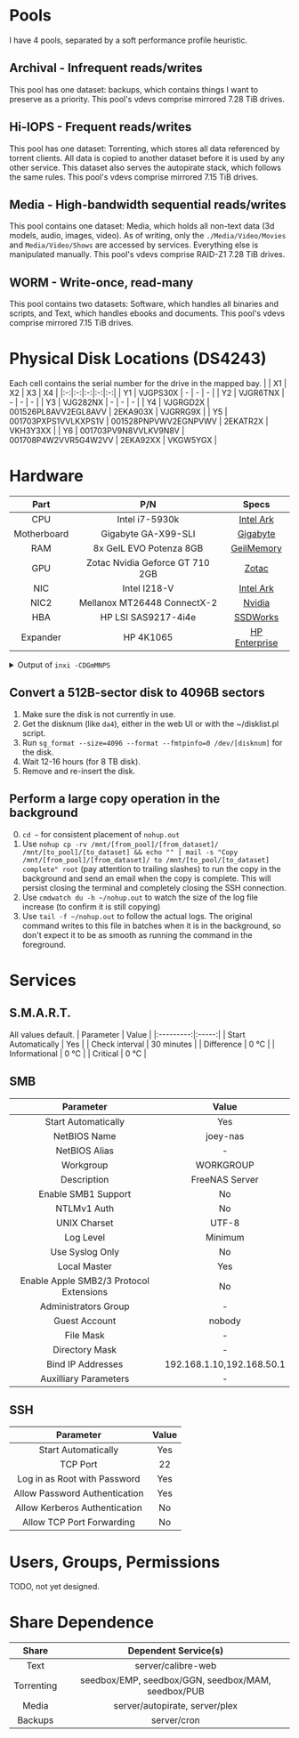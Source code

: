 # Pools
I have 4 pools, separated by a soft performance profile heuristic.
## Archival - Infrequent reads/writes
This pool has one dataset: backups, which contains things I want to preserve as a priority.
This pool's vdevs comprise mirrored 7.28 TiB drives.
## Hi-IOPS - Frequent reads/writes
This pool has one dataset: Torrenting, which stores all data referenced by torrent clients. All data is copied to another dataset before it is used by any other service. This dataset also serves the autopirate stack, which follows the same rules. 
This pool's vdevs comprise mirrored 7.15 TiB drives.
## Media - High-bandwidth sequential reads/writes
This pool contains one dataset: Media, which holds all non-text data (3d models, audio, images, video). As of writing, only the `./Media/Video/Movies` and `Media/Video/Shows` are accessed by services. Everything else is manipulated manually.
This pool's vdevs comprise RAID-Z1 7.28 TiB drives.
## WORM - Write-once, read-many
This pool contains two datasets: Software, which handles all binaries and scripts, and Text, which handles ebooks and documents.
This pool's vdevs comprise mirrored 7.15 TiB drives.

# Physical Disk Locations (DS4243)
Each cell contains the serial number for the drive in the mapped bay.
|  | X1 | X2 | X3 | X4 |
|:-:|:-:|:-:|:-:|:-:|
| Y1 | VJGPS30X             | -                    | - | - | 
| Y2 | VJGR6TNX             | -                    | - | - | 
| Y3 | VJG282NX             | -                    | - | - | 
| Y4 | VJGRGD2X             | 001526PL8AVV2EGL8AVV | 2EKA903X | VJGRRG9X |
| Y5 | 001703PXPS1VVLKXPS1V | 001528PNPVWV2EGNPVWV | 2EKATR2X | VKH3Y3XX |
| Y6 | 001703PV9N8VVLKV9N8V | 001708P4W2VVR5G4W2VV | 2EKA92XX | VKGW5YGX |

# Hardware
| Part | P/N | Specs |
|:----:|:---:|:-----:|
| CPU | Intel i7-5930k | [Intel Ark](https://www.intel.com/content/www/us/en/products/sku/82931/intel-core-i75930k-processor-15m-cache-up-to-3-70-ghz/specifications.html) |
| Motherboard | Gigabyte GA-X99-SLI | [Gigabyte](https://www.gigabyte.com/Motherboard/GA-X99-SLI-rev-10/sp#sp) |
| RAM | 8x GeIL EVO Potenza 8GB | [GeilMemory](http://www.geilmemory.com/product/?id=22) |
| GPU | Zotac Nvidia Geforce GT 710 2GB | [Zotac](https://www.zotac.com/us/product/graphics_card/geforce%C2%AE-gt-710-2gb) |
| NIC | Intel I218-V | [Intel Ark](https://ark.intel.com/content/www/us/en/ark/products/71305/intel-ethernet-connection-i218v.html)
| NIC2 | Mellanox MT26448 ConnectX-2 | [Nvidia](https://network.nvidia.com/related-docs/prod_adapter_cards/ConnectX-2_QSFP_IB_and_%20SFP_10GigE_Card_User_Manual_MHZH29.pdf)
| HBA | HP LSI SAS9217-4i4e | [SSDWorks](https://www.ssdworks.com/datasheets/LSI_SAS9217-4i4e_PB.pdf) |
| Expander | HP 4K1065 | [HP Enterprise](https://support.hpe.com/hpesc/public/docDisplay?docId=emr_na-c04495958) |

<details>
<summary>Output of <code>inxi -CDGmMNPS</code></summary>
<pre><code>
System:    Host: joey-nas.local Kernel: FreeBSD 12.2-RELEASE-p3 amd64 bits: 64 Console: tty pts/0 OS: FreeBSD 12.2-RELEASE-p3 
Machine:   Type: Desktop Mobo: Gigabyte model: X99-SLI-CF v: x.x serial: N/A UEFI: American Megatrends v: F24a rev: 5.6 
           date: 01/11/2018 
Memory:    RAM: total: 63.79 GiB used: 62.25 GiB (97.6%) 
           Array-1: capacity: 512 GiB note: check slots: 8 EC: None 
           Device-1: DIMM_A1 size: 8 GiB speed: 2133 MT/s 
           Device-2: DIMM_A2 size: 8 GiB speed: 2133 MT/s 
           Device-3: DIMM_B1 size: 8 GiB speed: 2133 MT/s 
           Device-4: DIMM_B2 size: 8 GiB speed: 2133 MT/s 
           Device-5: DIMM_C1 size: 8 GiB speed: 2133 MT/s 
           Device-6: DIMM_C2 size: 8 GiB speed: 2133 MT/s 
           Device-7: DIMM_D1 size: 8 GiB speed: 2133 MT/s 
           Device-8: DIMM_D2 size: 8 GiB speed: 2133 MT/s 
CPU:       Info: 12-Core model: Intel Core i7-5930K bits: 64 type: MCP cache: L2: 1.5 MiB note: check 
           Speed: 3500 MHz min/max: N/A Core speed (MHz): N/A 
Graphics:  Device-1: NVIDIA GK208B [GeForce GT 710] driver: vgapci 
           Display: server: No display server data found. Headless machine? tty: 177x51 
           Message: Unable to show advanced data. Required tool glxinfo missing. 
Network:   Device-1: Intel Ethernet I218-V driver: em 
           Device-2: Mellanox MT26448 [ConnectX EN 10GigE PCIe 2.0 5GT/s] driver: mlx4_core 
Drives:    Local Storage: total: raw: 123.17 TiB usable: 85.52 TiB used: 26.49 TiB (31.0%) 
           ID-1: /dev/ada0 vendor: Intel model: SSDSCKGW080A4 DC31 size: 74.53 GiB scheme: GPT 
           ID-2: /dev/da0 vendor: Western Digital model: ATA WDC WD80EZAZ-11T 0A83 size: 7.28 TiB scheme: GPT 
           ID-3: /dev/da1 vendor: Seagate model: ATA ST8000DM004-2CX1 0001 size: 7.28 TiB scheme: GPT 
           ID-4: /dev/da10 vendor: HGST (Hitachi) model: HUH728080AL4200 A7D8 size: 7.28 TiB scheme: GPT 
           ID-5: /dev/da11 vendor: Hitachi model: HUH72808CLAR8000 M7K0 size: 7.28 TiB scheme: GPT 
           ID-6: /dev/da12 vendor: Hitachi model: HUH72808CLAR8000 M7K0 size: 7.28 TiB 
           ID-7: /dev/da13 vendor: HGST (Hitachi) model: H7280A520SUN8.0T PD51 size: 7.15 TiB 
           ID-8: /dev/da14 vendor: Hitachi model: HUH72808CLAR8000 M7K0 size: 7.28 TiB scheme: GPT 
           ID-9: /dev/da15 vendor: Hitachi model: HUH72808CLAR8000 M7K0 size: 7.28 TiB scheme: GPT 
           ID-10: /dev/da16 vendor: Hitachi model: HUH72808CLAR8000 M7K0 size: 7.28 TiB 
           ID-11: /dev/da2 vendor: HGST (Hitachi) model: H7280A520SUN8.0T PD51 size: 7.15 TiB scheme: GPT 
           ID-12: /dev/da3 vendor: HGST (Hitachi) model: H7280A520SUN8.0T PD51 size: 7.15 TiB scheme: GPT 
           ID-13: /dev/da4 vendor: HGST (Hitachi) model: HUH728080AL4200 A7D8 size: 7.28 TiB scheme: GPT 
           ID-14: /dev/da5 vendor: Hitachi model: HUH72808CLAR8000 M7K0 size: 7.28 TiB scheme: GPT 
           ID-15: /dev/da6 vendor: HGST (Hitachi) model: H7280A520SUN8.0T PAG1 size: 7.15 TiB scheme: GPT 
           ID-16: /dev/da7 vendor: HGST (Hitachi) model: H7280A520SUN8.0T PAG1 size: 7.15 TiB scheme: GPT 
           ID-17: /dev/da8 vendor: HGST (Hitachi) model: HUH728080AL4200 A7D8 size: 7.28 TiB scheme: GPT 
           ID-18: /dev/da9 vendor: Hitachi model: HUH72808CLAR8000 M7K0 size: 7.28 TiB scheme: GPT 
Partition: ID-1: / size: 62.24 GiB used: 26.84 GiB (43.1%) fs: zfs logical: freenas-boot/ROOT/FreeNAS-12.0-U2 
           ID-2: swap-1 size: 2 GiB used: 0 KiB (0.0%) fs: swap dev: /dev/mirror/swap0.eli 
           ID-3: swap-2 size: 2 GiB used: 0 KiB (0.0%) fs: swap dev: /dev/mirror/swap1.eli 
           ID-4: swap-3 size: 2 GiB used: 0 KiB (0.0%) fs: swap dev: /dev/mirror/swap2.eli 
           ID-5: swap-4 size: 2 GiB used: 0 KiB (0.0%) fs: swap dev: /dev/mirror/swap3.eli 
           ID-6: swap-5 size: 2 GiB used: 0 KiB (0.0%) fs: swap dev: /dev/mirror/swap4.eli
</code></pre>
</details>

## Convert a 512B-sector disk to 4096B sectors
1. Make sure the disk is not currently in use. 
2. Get the disknum (like `da4`), either in the web UI or with the ~/disklist.pl script.
3. Run `sg_format --size=4096 --format --fmtpinfo=0 /dev/[disknum]` for the disk.
4. Wait 12-16 hours (for 8 TB disk).
5. Remove and re-insert the disk.

## Perform a large copy operation in the background
0. `cd ~` for consistent placement of `nohup.out`
1. Use `nohup cp -rv /mnt/[from_pool]/[from_dataset]/ /mnt/[to_pool]/[to_dataset] && echo "" | mail -s "Copy /mnt/[from_pool]/[from_dataset]/ to /mnt/[to_pool/[to_dataset] complete" root` (pay attention to trailing slashes) to run the copy in the background and send an email when the copy is complete. This will persist closing the terminal and completely closing the SSH connection.
2. Use `cmdwatch du -h ~/nohup.out` to watch the size of the log file increase (to confirm it is still copying)
3. Use `tail -f ~/nohup.out` to follow the actual logs. The original command writes to this file in batches when it is in the background, so don't expect it to be as smooth as running the command in the foreground.

# Services
## S.M.A.R.T.
All values default. 
| Parameter | Value |
|:---------:|:-----:|
| Start Automatically | Yes |
| Check interval | 30 minutes |
| Difference | 0 &deg;C |
| Informational | 0 &deg;C |
| Critical | 0 &deg;C |

## SMB
| Parameter | Value |
|:---------:|:-----:|
| Start Automatically | Yes |
| NetBIOS Name | joey-nas |
| NetBIOS Alias | - |
| Workgroup | WORKGROUP |
| Description | FreeNAS Server |
| Enable SMB1 Support | No |
| NTLMv1 Auth | No |
| UNIX Charset | UTF-8 | 
| Log Level | Minimum |
| Use Syslog Only | No |
| Local Master | Yes |
| Enable Apple SMB2/3 Protocol Extensions | No |
| Administrators Group | - |
| Guest Account | nobody |
| File Mask | - |
| Directory Mask | - |
| Bind IP Addresses | 192.168.1.10,192.168.50.1 |
| Auxilliary Parameters | - |

## SSH
| Parameter | Value |
|:---------:|:-----:|
| Start Automatically | Yes |
| TCP Port | 22 |
| Log in as Root with Password | Yes |
| Allow Password Authentication | Yes |
| Allow Kerberos Authentication | No |
| Allow TCP Port Forwarding | No |

# Users, Groups, Permissions
TODO, not yet designed.

# Share Dependence
| Share      | Dependent Service(s) |
|:----------:|:--------------------:|
| Text       | server/calibre-web   |
| Torrenting | seedbox/EMP, seedbox/GGN, seedbox/MAM, seedbox/PUB |
| Media      | server/autopirate, server/plex |
| Backups    | server/cron          |